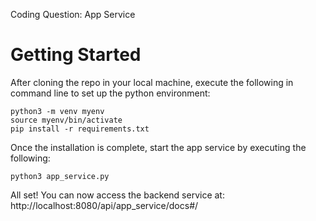 Coding Question: App Service

# Getting Started

After cloning the repo in your local machine, execute the following in command line to set up the python environment:
```
python3 -m venv myenv
source myenv/bin/activate
pip install -r requirements.txt
```

Once the installation is complete, start the app service by executing the following:
```
python3 app_service.py
```

All set! You can now access the backend service at: http://localhost:8080/api/app_service/docs#/
